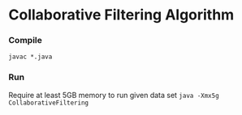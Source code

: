 # Collaborative Filtering Algorithm
### Compile
`javac *.java`

### Run
Require at least 5GB memory to run given data set
`java -Xmx5g CollaborativeFiltering`